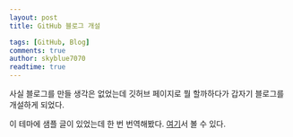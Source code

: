 ```yaml
---
layout: post
title: GitHub 블로그 개설

tags: [GitHub, Blog]
comments: true
author: skyblue7070
readtime: true
---
```


사실 블로그를 만들 생각은 없었는데 깃허브 페이지로 뭘 할까하다가 갑자기 블로그를 개설하게 되었다.

이 테마에 샘플 글이 있었는데 한 번 번역해봤다. [여기](https://skyblue7070.github.io/2020-02-28-sample-markdown)서 볼 수 있다.